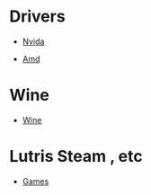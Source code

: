 # Drivers
- [Nvida](https://github.com/SteavenGamerYT/Gaming-on-Arch-Linux/blob/main/nvida.md)


- [Amd](https://github.com/SteavenGamerYT/Gaming-on-Arch-Linux/blob/main/amd.md)


# Wine
- [Wine](https://github.com/SteavenGamerYT/Gaming-on-Arch-Linux/blob/main/wine.md)


# Lutris Steam , etc
- [Games](https://github.com/SteavenGamerYT/Gaming-on-Arch-Linux/blob/main/games.md)